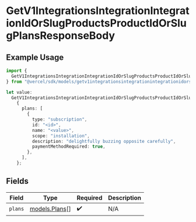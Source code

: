 # GetV1IntegrationsIntegrationIntegrationIdOrSlugProductsProductIdOrSlugPlansResponseBody

## Example Usage

```typescript
import {
  GetV1IntegrationsIntegrationIntegrationIdOrSlugProductsProductIdOrSlugPlansResponseBody,
} from "@vercel/sdk/models/getv1integrationsintegrationintegrationidorslugproductsproductidorslugplansop.js";

let value:
  GetV1IntegrationsIntegrationIntegrationIdOrSlugProductsProductIdOrSlugPlansResponseBody =
    {
      plans: [
        {
          type: "subscription",
          id: "<id>",
          name: "<value>",
          scope: "installation",
          description: "delightfully buzzing opposite carefully",
          paymentMethodRequired: true,
        },
      ],
    };
```

## Fields

| Field                                | Type                                 | Required                             | Description                          |
| ------------------------------------ | ------------------------------------ | ------------------------------------ | ------------------------------------ |
| `plans`                              | [models.Plans](../models/plans.md)[] | :heavy_check_mark:                   | N/A                                  |